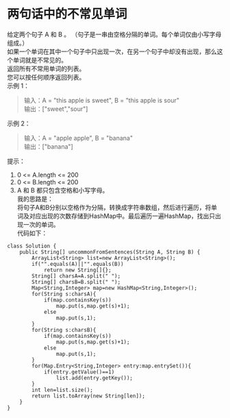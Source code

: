 # 两句话中的不常见单词
给定两个句子 A 和 B 。 （句子是一串由空格分隔的单词。每个单词仅由小写字母组成。）  
如果一个单词在其中一个句子中只出现一次，在另一个句子中却没有出现，那么这个单词就是不常见的。  
返回所有不常用单词的列表。  
您可以按任何顺序返回列表。  
示例 1：
>输入：A = "this apple is sweet", B = "this apple is sour"  
输出：["sweet","sour"]

示例 2：
>输入：A = "apple apple", B = "banana"  
输出：["banana"]  

提示：  
1. 0 <= A.length <= 200
2. 0 <= B.length <= 200
3. A 和 B 都只包含空格和小写字母。  
我的思路是：  
将句子A和B分别以空格作为分隔，转换成字符串数组，然后进行遍历，将单词及对应出现的次数存储到HashMap中。最后遍历一遍HashMap，找出只出现一次的单词。  
代码如下：  
```
class Solution {
    public String[] uncommonFromSentences(String A, String B) {
        ArrayList<String> list=new ArrayList<String>();
        if("".equals(A)||"".equals(B))
            return new String[]{};
        String[] charsA=A.split(" ");
        String[] charsB=B.split(" ");
        Map<String,Integer> map=new HashMap<String,Integer>();
        for(String s:charsA){
            if(map.containsKey(s))
                map.put(s,map.get(s)+1);
            else
                map.put(s,1);
        }
        for(String s:charsB){
            if(map.containsKey(s))
                map.put(s,map.get(s)+1);
            else
                map.put(s,1);
        }
        for(Map.Entry<String,Integer> entry:map.entrySet()){
            if(entry.getValue()==1)
                list.add(entry.getKey());
        }
        int len=list.size();
        return list.toArray(new String[len]);
    }
}
```